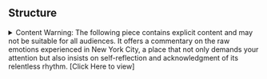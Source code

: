 ## Structure
  
<details>
  <summary>Content Warning: The following piece contains explicit content and may not be suitable for all audiences. It offers a commentary on the raw emotions experienced in New York City, a place that not only demands your attention but also insists on self-reflection and acknowledgment of its relentless rhythm. [Click Here to view]</summary>

---


Let’s talk structure, he said to me. Dread. I glance up at him, towering above castle-like in his stone tartan suit. When you write, you need structure. You need to follow the conventions or nobody will understand your writing and they will struggle to get through the sentence and it will drone on so that they simply skip over it and read the next one. His words fly past me. Seven words is the number you’ve got. The optimal number of words in sentences. Check your sentences – count how many words. I go back and check my work. Well, the last few sentences were exactly seven words. Count again. I count seven but say nine. “And lack of punctuation? Come on. How can anyone tell what you are writing about?” he says. “When does the dialogue begin and end?” he says. “Ok.” I reply.

“And each time you change speaker, make that clear, just add a new line.” He says to me.

“Yes sir.” I reply

“Why don’t the character have names?” He asks.

“Do the names matter?” I ask. He scoffs and turns away. “Sorry, the characters are uh… Gray and White.”

“Mr. Gray and Ms. White, like our names? A suppose it’s better than he and I,” says Mr. Gray, with a visible grimace at my lack of creativity. 

I’m one of those children in a movie who sees a can of peas and a lemon and says the name is Cyprus and Penelope, combining citrus with the pea and the shoving the lemon in between two peas. Except I’m not that creative so I come up with Gray and White, our own fucking names. I’m such an idiot. Shit. “Your profanity is aggressive, urban and raw.” A compliment that I know is a mirage in this desert. “However, beyond the lack of creative characters, garbage structure, that you are a woman writing about a man and drugs, the largest issue is that I can tell you wrote this without knowing the ending. Frankly, the whole thing is crap.” There it is, and I know what comes next. “Gray Area Publishing will not be able to work with you. I appreciate your… efforts, but please take them elsewhere. Have a nice rest of your day.” He waves a hand in the air, shooing me away like a pesky fly.

It's not the rejection that hurts, it’s the way they look at you when they do it. They are Gauguin and all of those French bastards who go around and paint their perspective of us. They paint as a form of escapism which the rest of the bastards lap up, but then when Sargent comes around, and paints one of them, with a slipped strap and a suggestive glance, he has to repaint the damn thing. I let out a heavy exhale, one that empties my lungs. I hold my breath. I wait for those beautiful stars that come from killing off brain cells.

I think about how I could respond and tell Mr. Gray I had known the ending from the start. That it was a metaphor for creativity and the frustration of constraint and that the ending would naturally be suicide. It’s only logical. Addled artist grapples with their sense of identity, self, and meaning. Their abusive childhood that scarred them until they found an outlet in graffiti which lands them in the urban scene, sex, drugs, and close encounters with death. All of that tension building up until they leap in front of a train and die doing what they love. It was fucking beautiful. Or maybe it’s cliché. But when I look up at him, I’m Miss White and he’s Mr. Gray, and he controls the printing of ink on sheets of paper. And I’m afraid of the power that represents. “Thank you for your time, Mr. Gray, I sincerely appreciate your wisdom and expertise.” Mr. Gray grunts an approving grunt. He does not glance up from the manuscript he is now reading, his eyes straight down, gaze cresting the bridge of his nose and through the reading glasses. I mourn the next fallen soldier whose number will increment mine.


I press my body against the heavy glass door and exit the publishing building; So-Ho. There used to be a lot of print shops in this area, but times change. 

The sidewalk is stained with bubblegum, black polka dots. Like cancer, the dots are everywhere. My teeth ache a bit looking at them. If I scraped it off the ground, maybe it would still taste sweet. I’m fucking gross. But that’s what you see when you look down all the time. You see the gum, the trash, and the cracks. I don’t always look down, but when I walk down the street, I look down, and when someone looks at me, I look down. But I don’t always look down.

A flyer is thrust into my view. He’s wearing a red and white striped shirt. The vertical lines draw my gaze up. A black man smiles at me. His teeth glow. “Fuck you.” Are hot.

“Woah, ok never mind. I suppose you also hate starving children?” He retorts, his bright beautiful smile replaced by scorn. I want that smile back.

“Sorry, I didn’t mean it. Uh, rough day.” His collar bone tugs at his shirt so suggestively, like it’s daring me to pull it down, and look. “For the record, I do care about uh…” I look down at the flyer. “Starving children in Indonesia.” I absentmindedly tuck my hair neatly behind my ear. I glance up and his gorgeous smile is back. But he’s not in front of me anymore. He’s speaking with an older man now, emphatically, passionately. Shit. I keep walking.

My purse vibrates. My purse vibrates. My purse vibrates. My purse vibrates. My purse vibrates. My purse vibrates. My purse stops vibrating. I pull out my phone. Missed call from Mom. I put it back and keep walking.

I’m at Christopher street now. The path station. I don’t really remember getting here, but that’s how it always is. One foot in front of the other in front of the other until you are in the subway waiting for your train. Your mind glosses over the repetition in walking. I rest against a tiled pillar. The experience is tribal in a way, like a caveman. We even have cave paintings. I look at one of the hieroglyphics on the pillar across from me. “Sleep is the answer.” It’s a graphic of a mattress and a smiling stick figure face. I bet the stick figure is smiling because she sleeps 8 hours a day. Only stick figures can sleep that much. I pull out my phone and scroll.

The station trembles when a train arrives. It’s like the station is aroused, waiting for the train to penetrate her with such vigor that her walls shake. When it finally comes to a stop, and the doors open, the people are sperm. Off to impregnate the next station. 

I put my phone away and step into the train. It’s mid-day and rather empty. I sit in a bright orange seat with no neighbors. The announcer chimes in: “Next stop Jersey City.” I look around at the other passengers. A man is sprawled across several seats. He has worn down shoes, which look like they are about to fall off. I’m reminded of a baby sloth clinging to her mother. On the left shoe, there is a large hole right on the big toe. A long yellowed nail protrudes from the opening. I look away.

The middle doors crash open and a group of men carrying a boombox steps into our car. I notice their skin color first. Shit. They spread out through the car. One man flips his cap off his durag and waves it like a bone in front of each of us, skipping the sprawled-out man. I can’t tell if they even see him. One of the other passengers plucks a twenty from her purse. I watch as the money drops into the mans cap. He smiles and thanks her, and I think of the flyer again. Shit. I rummage through my purse looking for something to give. The pan is waved expectantly in front of me. Two jerks of the cap, signaling me to hurry the fuck up. I don’t have a twenty. I find a few coins, and just as I am about to drop them into the mans cap, he pulls it away. “Damn, you cheap as fuck.” I look up at him to retort, but he’s off smiling in front of an older gentleman. The fee is paid, and the music begins. My thighs suddenly itch, and I scratch. 

The men begin their routine. They jump on the seats, and swing from the metal beams. One of the men lays on the ground and begins to twirl. His black jeans contrast his white shirt and as he spins I am hypnotized. The alternating oranges, reds, and yellows of the seats swirl as the train curves under the river. Another does pullups, and a thirds continues to jump around. It’s a circus. Suddenly I see them as monkeys. Shit. I whip the thought from my mind. Shit.

The song ends and they press the button at the other side of the train car to exit. They exit in a line so uniformly, and I realize the entire act was part of their performance. Shit.

The man is still sprawled out, with his proud yellowed toenail. I pull out my phone and swipe to Word. I read from my new book.

<i>
*

I push on the needle down and the words flow like pictures and I’m floating and I’m high and it doesn’t matter that the sky is gray with storm clouds because those clouds are fumes of paint. And paint is my blood.

I wake up. And feel down. Fuck. I scratch my cheek, sliding fingers through beard. My fur brown and blonde and ginger. I slide my hand down into my pants and scratch there too, and my leg twitches like a dog. And I shout out. I roll over and rub my eyes, my hands still sticky from sleep. My eyes still sticky from sleep. I look up, and around. I’m on a bench. I don’t remember getting here, although I sort of do. I was with someone, I think we had sex. My hand is sticky like we had sex, but I could have been by myself. I realize that answers nothing. I don’t know how I got here. But I remember my mom. Maybe that’s how I ended up here. I remember the flames tears rage anger violence spit blood sweat cops chains shackles, I remember that cell. The bars so straight. F. That’s what they called me in there. Maybe it was the name which got me here. I don’t know.

I scratch at my foot, calloused and yellow from walking in the streets at night. One of my shoes is still on, the left one. It’s the good shoe, but they both have holes around the big toe. That’s where my toenail scratches when I’m high. When the electricity shoots through my veins and I tense up and my feet wriggle like the fish in Gollum’s mouth, I am the Ring and Gollum consumes me. I read that book as a kid. I read that book last year.
*
</i>

Yeah. It’s crap. I sigh, the metaphors are superficial and obvious. It’s crude for the sake of being provocative, and lacks depth. I don’t relate to the character. I don’t know why I’m writing about drugs when I’ve never done them. Ugh.

“Now arriving Grove Street. Next stop Journal Square.” Our train rattles to a stop in the station and the doors open like an air lock on a spaceship. I stand up, and look behind me, double checking that I hadn’t forgotten anything on the seat, then step out of the train. The hot air of the path station crashes into me. I shiver from the change.

An asian Monk in orange robes shakes jade beads at me. He chants something at me but I duck under his voice and scurry past. Clenching my teeth in a tight smile I look down to avoid confronting his eyes. As I rush to the stairs, I glance back to see the monk has pulled a cellphone from his robes and is scrolling. The overhead fans drown out my laugh as I exit the path station back to the sidewalk. Foot in front of foot in front of foot until I’m back to my apartment.

It takes my whole body to pry open the heavy wood. I’m like Sisyphus, and the door slams behind me as I trip inside. 500 feet, apparently square, my apartment is small, but also big. It’s big. Or small. I think it’s small. I throw my keys on the counter, hang my purse, and walk across the room. It’s two rooms, one with a bed, the other everything else. I walk over to the computer where I sit down. I begin to type.

<i>
*

Colors constrain my mind and when
I re-count the day I count the colors
Black, Red, Orange, Yellow,
White, black. Gray. So fucking gray. Fucking Gray. I hate gray. Everything is gray and I hate it. When they take photos, the background is gray. My memories are gray. I pretend there are colors, I write as if there are colors, but it’s all gray. The words I type mix black with white and are gray. Gray gray gray gray fucking Mr. Gray. Mr. Gray’s office was gray, his suit was gray, the publishing building was gray, the sidewalk was gray, the path station was gray, the train was gray, the man's sock was gray, my apartment walls are gray.
*
</i>


I can’t tell if I typed it right, but it’s out there now, and I feel better. I hold backspace till I see white and feel worse. I hate myself. I try again.


<i>
*

I shut my doors, threw the key out to sea.
I decree to all: I refuse to see!
Yet still they come in flocks, like birds, to me,
expecting eyes and ears complete and free.

Now peace, that which I have so tantalized,
Finally a moment, I fantasized,
breath of air! The quiet of just me! To
wake from soft morning breeze across the dew.

open windows to the night; to the coo
Of doves, generations, not of few,
Ah their kisses, and love, how sweet they hum,
Before: “BOOM” a knock at the door, a drum.

“Just a lone moment please. Sign here in pen
good sir, I will leave you forever then.”
“One moment? Strange indeed for you inquire,
One moment is that I too do desire.”

I open to see them in full and stark,
the sight is of a talking bird: a stork!
How mighty is this bird whose massive beak
carries within gentle babe wrapped in sheet.

I gasp in awe, at the sight from his maw
a shock to my system I cannot draw
air and the thought of this new mouth to feed
Whence I had so very nearly been freed.

I cry and decree: "T'is a lie good stork
This cannot be true, I am not of sport,
My shots are not straight, completely askew,
Why must you come to establish a zoo?"

"Well good sir, at least one of your targets
was struck by cupids arrow, and carpets
have been laid down the aisle
Avoid as you may, this may take a while."
*
</i>

It doesn’t flow. My wrist itches and I scratch. “Carpets” The letter “R” is such an awful letter. It makes everything sound hard. I think of words with an R. Shit. I hear a noise from  across the room. It’s my purse rattling the coat hanger. I push my chair back from the desk and spin. I walk over to it. It’s my mom. I let it ring. I let it ring. I feel guilt. I let it ring. Missed call from mom. My phone vibrates again. Text from mom. “Please Call me back ita urgent. I love you” Shit. 

I tap the missed call notification and it starts to ring. She picks up before it rings a second time. Shit. “Hey Honey, thanks for calling me back, I missed you.” 

“You said it was urgent?”

“Is it not urgent for a mom to miss her child?” She pauses for a moment, expecting a laugh. She clears her throat. “Ehem, we’ll actually I have some bad news.” She pauses again, and when she resumes I can hear her voice wavering a bit. “I uh.”
I cut her off. “You need more money? I don’t have much right now. Look, times are really tough right now.”
“Oh, uh, yes sorry. I shouldn’t have asked.” Her voice sounds confident, and I realize maybe she wasn’t calling about money. Shit.

“How are things Mom?” I toss a lifesaver.

“I’m dying.” My vision goes black. No fucking foreplay. One word after the next word after the next word and suddenly I’ve agreed to meet. Shit.
